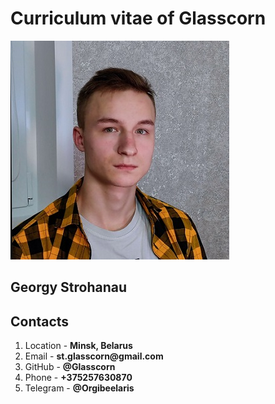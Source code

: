 # Curriculum vitae of Glasscorn
![Georgy Strohanau](me.jpg "It's Me")
## Georgy Strohanau
## Contacts
1. Location - __Minsk, Belarus__
2. Email - __st.glasscorn@gmail.com__
3. GitHub - __@Glasscorn__
4. Phone - __+375257630870__
5. Telegram - __@Orgibeelaris__
